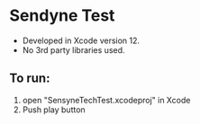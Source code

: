 # Sendyne Test
* Developed in Xcode version 12.
* No 3rd party libraries used.

 ## To run:  
 1. open "SensyneTechTest.xcodeproj" in Xcode
 2. Push play button
